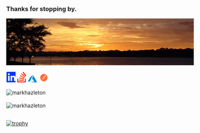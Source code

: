 ### Thanks for stopping by.
[![Mark Hazleton](/InksLakeSunset.jpg?raw=true)](https://markhazleton.controlorigins.com/)

[<img src="./linkedin.svg"  width="25" >](https://linkedin.com/in/markhazleton "Mark Hazleton LinkedIn")
[<img src="./stackoverflow.svg"  width="25" >](https://stackoverflow.com/users/479571/markhazleton "Mark Hazleton Stack Overflow")
[<img src="./azure.svg"  width="25" >](https://dev.azure.com/markhazleton/SampleMvcCRUD "Mark Hazleton Azure DevOps")
[<img src="./postman.svg"  width="25" >](https://www.postman.com/markhazleton "Mark Hazleton Postman")

<div>
  <img align="center" src="https://github-readme-stats.vercel.app/api?username=markhazleton&show_icons=true&theme=dark" alt="markhazleton" />
<div/>
<br />
  
<div>
  <img align="center" src="https://github-readme-stats.vercel.app/api/top-langs/?username=markhazleton&layout=compact&hide=html&theme=vision-friendly-dark" alt="markhazleton" />
<div/>
<br />

[![trophy](https://github-profile-trophy.vercel.app/?username=markhazleton&theme=matrix&no-bg=true&no-frame=true)](https://github.com/ryo-ma/github-profile-trophy)

<br />
<br />
<br />

